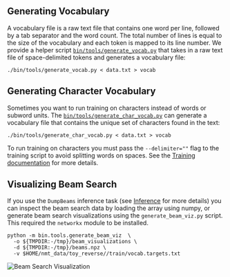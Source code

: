 ## Generating Vocabulary

A vocabulary file is a raw text file that contains one word per line, followed by a tab separator and the word count. The total number of lines is equal to the size of the vocabulary and each token is mapped to its line number. We provide a helper script [`bin/tools/generate_vocab.py`](https://github.com/google/seq2seq/blob/master/bin/tools/generate_vocab.py) that takes in a raw text file of space-delimited tokens and generates a vocabulary file:

```shell
./bin/tools/generate_vocab.py < data.txt > vocab
```


## Generating Character Vocabulary

Sometimes you want to run training on characters instead of words or subword units. The [`bin/tools/generate_char_vocab.py`](https://github.com/google/seq2seq/blob/master/bin/tools/generate_char_vocab.py) can generate a vocabulary file that contains the unique set of characters found in the text:

```shell
./bin/tools/generate_char_vocab.py < data.txt > vocab
```

To run training on characters you must pass the `--delimiter=""` flag to the training script to avoid splitting words on spaces. See the [Training documentation](training.md) for more details.


## Visualizing Beam Search

If you use the `DumpBeams` inference task (see [Inference](inference/) for more details) you can inspect the beam search data by loading the array using numpy, or generate beam search visualizations using the `generate_beam_viz.py` script. This required the `networkx` module to be installed.

```
python -m bin.tools.generate_beam_viz  \
  -o ${TMPDIR:-/tmp}/beam_visualizations \
  -d ${TMPDIR:-/tmp}/beams.npz \
  -v $HOME/nmt_data/toy_reverse//train/vocab.targets.txt
```

![Beam Search Visualization](http://i.imgur.com/kLec8l4l.png)